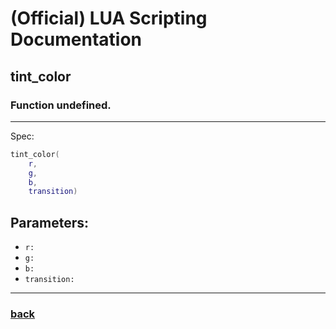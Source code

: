 
# (Official) LUA Scripting Documentation

## tint_color

### Function undefined.
___
Spec:
```lua
tint_color(
	r,
	g,
	b,
	transition)
```
## Parameters:
- `r:` 
- `g:` 
- `b:` 
- `transition:` 

___
### [back](../other)
